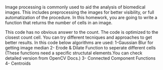 Image processing is commonly used to aid the analysis of biomedical images. This includes preprocessing the images for better visibility, or full automatization of the procedure. In this homework, you are going to write a function that returns the number of cells in an image.

This code has no obvious answer to the count. The code is optimized to the closest count cell.
You can try different tecniques and approaches to get better results.
In this code below algorithms are used:
1-Gaussian Blur for getting image median
2- Erode & Dilate Function to seperate different cells (These functions need a specific structutal elements.You can check detailed version from OpenCV Docs.)
3- Connected Component Functions
4- Centroids


